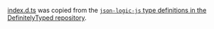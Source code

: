 [index.d.ts](./index.d.ts) was copied from the [`json-logic-js` type definitions in the DefinitelyTyped repository](https://github.com/DefinitelyTyped/DefinitelyTyped/blob/f8e745a63ae4890edbc871f2adf8c292f313c7cf/types/json-logic-js/index.d.ts).
